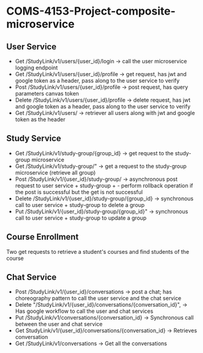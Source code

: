 # COMS-4153-Project-composite-microservice
## User Service
- Get /StudyLink/v1/users/{user_id}/login  → call the user microservice logging endpoint
- Get  /StudyLink/v1/users/{user_id}/profile → get request, has jwt and google token as a header, pass along to the user service to verify
- Post /StudyLink/v1/users/{user_id}/profile → post request, has query parameters canvas token
- Delete /StudyLink/v1/users/{user_id}/profile → delete request, has  jwt and google token as a header, pass along to the user service to verify
- Get /StudyLink/v1/users/ → retriever all users along with jwt and google token as the header

## Study Service
- Get /StudyLink/v1/study-group/{group_id}  → get request to the study-group microservice
- Get /StudyLink/v1/study-group/" → get a request to the study-group microservice (retrieve all group)
- Post /StudyLink/v1/{user_id}/study-group/ → asynchronous post request to user service + study-group + - perform rollback operation if the post is successful but the get is not successful
- Delete /StudyLink/v1/{user_id}/study-group/{group_id} → synchronous call to user service + study-group to delete a group
- Put /StudyLink/v1/{user_id}/study-group/{group_id}" → synchronous call to user service + study-group to update a group

## Course Enrollment
Two get requests to retrieve a student's courses and find students of the course

## Chat Service
- Post /StudyLink/v1/{user_id}/conversations → post a chat; has choreography pattern to call the user service and the chat service 
- Delete "/StudyLink/v1/{user_id}/conversations/{conversation_id}", → Has google workflow to call the user and chat services
- Put /StudyLink/v1/conversations/{conversation_id} → Synchronous call between the user and chat service
- Get StudyLink/v1/{user_id}/conversations/{conversation_id} → Retrieves conversation
- Get /StudyLink/v1/conversations → Get all the conversations





